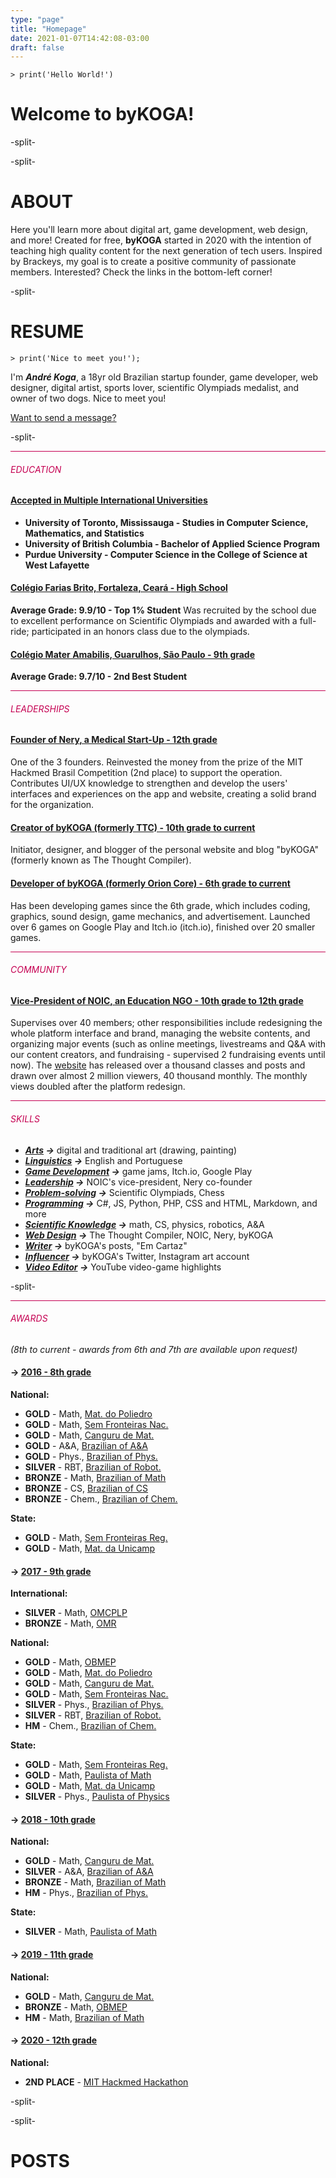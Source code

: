 ```yaml
---
type: "page"
title: "Homepage"
date: 2021-01-07T14:42:08-03:00
draft: false
---
```


<!--- HOME -->
<span class="is-size-2">`> print('Hello World!')`</span>

# Welcome to byKOGA!

-split-

-split-

# ABOUT
Here you'll learn more about digital art, game development, web design, and more! Created for free, **byKOGA** started in 2020 with the intention of teaching high quality content for the next generation of tech users. Inspired by Brackeys, my goal is to create a positive community of passionate members. Interested? Check the links in the bottom-left corner!

-split-

# RESUME
`> print('Nice to meet you!');`

I'm <span class="marked mode-none">***André Koga***</span>, a 18yr old Brazilian startup founder, game developer, web designer, digital artist, sports lover, scientific Olympiads medalist, and owner of two dogs. Nice to meet you!

[<span class="link">Want to send a message?</span>](/#contact)

-split-

<hr style="background-color:#c50052"/>

###### <span style="color:#c50052">EDUCATION</span>
#### <ins><span class="marked mode-none">Accepted in Multiple International Universities</span></ins>
* **University of Toronto, Mississauga - Studies in Computer Science, Mathematics, and Statistics**
* **University of British Columbia - Bachelor of Applied Science Program**
* **Purdue University - Computer Science in the College of Science at West Lafayette**


#### <ins>Colégio Farias Brito, Fortaleza, Ceará - High School</ins>
**Average Grade: 9.9/10 - Top 1% Student**
Was recruited by the school due to excellent performance on Scientific Olympiads and awarded with a full-ride; participated in an honors class due to the olympiads.

#### <ins>Colégio Mater Amabilis, Guarulhos, São Paulo - 9th grade</ins>
**Average Grade: 9.7/10 - 2nd Best Student**

<hr style="background-color:#c50052"/>

###### <span style="color:#c50052">LEADERSHIPS</span>
#### <ins><span class="marked mode-none">Founder of Nery</span>, a Medical Start-Up - 12th grade</ins>
One of the 3 founders. Reinvested the money from the prize of the MIT Hackmed Brasil Competition (2nd place) to support the operation. Contributes UI/UX knowledge to strengthen and develop the users' interfaces and experiences on the app and website, creating a solid brand for the organization.

#### <ins>Creator of byKOGA (formerly TTC) - 10th grade to current</ins>
Initiator, designer, and blogger of the personal website and blog "byKOGA" (formerly known as The Thought Compiler).

#### <ins>Developer of byKOGA (formerly Orion Core) - 6th grade to current</ins>
Has been developing games since the 6th grade, which includes coding, graphics, sound design, game mechanics, and advertisement. Launched over 6 games on Google Play and Itch.io (itch.io), finished over 20 smaller games.

<hr style="background-color:#c50052"/>

###### <span style="color:#c50052">COMMUNITY</span>
#### <ins><span class="marked mode-none">Vice-President of NOIC</span>, an Education NGO - 10th grade to 12th grade</ins>
Supervises over 40 members; other responsibilities include redesigning the whole platform interface and brand, managing the website contents, and organizing major events (such as online meetings, livestreams and Q&A with our content creators, and fundraising - supervised 2 fundraising events until now). The [<span class="link">website</span>](https://www.noic.com.br) has released over a thousand classes and posts and drawn over almost 2 million viewers, 40 thousand monthly. The monthly views doubled after the platform redesign.

<hr style="background-color:#c50052"/>

###### <span style="color:#c50052">SKILLS</span>
* ***<ins>Arts</ins> ->*** digital and traditional art (drawing, painting)
* ***<ins>Linguistics</ins> ->*** English and Portuguese
* ***<ins>Game Development</ins> ->*** game jams, Itch.io, Google Play
* ***<ins>Leadership</ins> ->*** NOIC's vice-president, Nery co-founder
* ***<ins>Problem-solving</ins> ->*** Scientific Olympiads, Chess
* ***<ins>Programming</ins> ->*** C#, JS, Python, PHP, CSS and HTML, Markdown, and more
* ***<ins>Scientific Knowledge</ins> ->*** math, CS, physics, robotics, A&A
* ***<ins>Web Design</ins> ->*** The Thought Compiler, NOIC, Nery, byKOGA
* ***<ins>Writer</ins> ->*** byKOGA's posts, "Em Cartaz"
* ***<ins>Influencer</ins> ->*** byKOGA's Twitter, Instagram art account
* ***<ins>Video Editor</ins> ->*** YouTube video-game highlights

-split-

<hr style="background-color:#c50052"/>

###### <span style="color:#c50052">AWARDS</span>
*(8th to current - awards from 6th and 7th are available upon request)*



#### **-> <ins>2016 - 8th grade</ins>**
**National:**
* **GOLD** - Math, [<span class="link">Mat. do Poliedro</span>](https://www.sistemapoliedro.com.br/omp/)
* **GOLD** - Math, [<span class="link">Sem Fronteiras Nac.</span>](http://matematicasemfronteiras.org/index.html)
* **GOLD** - Math, [<span class="link">Canguru de Mat.</span>](https://www.cangurudematematicabrasil.com.br/)
* **GOLD** - A&A, [<span class="link">Brazilian of A&A</span>](http://www.oba.org.br/site/)
* **GOLD** - Phys., [<span class="link">Brazilian of Phys.</span>](http://www.sbfisica.org.br/v1/olimpiada/2020/)
* **SILVER**  - RBT, [<span class="link">Brazilian of Robot.</span>](http://www.obr.org.br/)
* **BRONZE**  - Math, [<span class="link">Brazilian of Math</span>](https://www.obm.org.br/)
* **BRONZE**  - CS, [<span class="link">Brazilian of CS</span>](https://olimpiada.ic.unicamp.br/)
* **BRONZE**  - Chem., [<span class="link">Brazilian of Chem.</span>](https://www.obquimica.org/olimpiadas/index/)

**State:**
* **GOLD** - Math, [<span class="link">Sem Fronteiras Reg.</span>](http://matematicasemfronteiras.org/index.html)
* **GOLD** - Math, [<span class="link">Mat. da Unicamp</span>](http://www.opf.pro.br/)



#### **-> <ins>2017 - 9th grade</ins>**
**International:**
* **<span class="marked mode-none">SILVER</span>** - Math, [<span class="link">OMCPLP</span>](http://omcplp.obmep.org.br/)
* **<span class="marked mode-none">BRONZE</span>** - Math, [<span class="link">OMR</span>](http://www.oma.org.ar/internacional/omr.htm)

**National:**
* **GOLD** - Math, [<span class="link">OBMEP</span>](http://www.obmep.org.br/)
* **GOLD** - Math, [<span class="link">Mat. do Poliedro</span>](https://www.sistemapoliedro.com.br/omp/)
* **GOLD** - Math, [<span class="link">Canguru de Mat.</span>](https://www.cangurudematematicabrasil.com.br/)
* **GOLD** - Math, [<span class="link">Sem Fronteiras Nac.</span>](http://matematicasemfronteiras.org/index.html)
* **SILVER** - Phys., [<span class="link">Brazilian of Phys.</span>](http://www.sbfisica.org.br/v1/olimpiada/2020/)
* **SILVER** - RBT, [<span class="link">Brazilian of Robot.</span>](http://www.obr.org.br/)
* **HM** - Chem., [<span class="link">Brazilian of Chem.</span>](https://www.obquimica.org/olimpiadas/index/olimpiada-brasileira-de-quimica-junior)


**State:**
* **GOLD** - Math, [<span class="link">Sem Fronteiras Reg.</span>](http://matematicasemfronteiras.org/index.html)
* **GOLD** - Math, [<span class="link">Paulista of Math</span>](http://www.opm.mat.br/)
* **GOLD** - Math, [<span class="link">Mat. da Unicamp</span>](http://www.opf.pro.br/)
* **SILVER** - Phys., [<span class="link">Paulista of Physics</span>](http://www.opf.pro.br/)




#### **-> <ins>2018 - 10th grade</ins>**
**National:**
* **GOLD** - Math, [<span class="link">Canguru de Mat.</span>](https://www.cangurudematematicabrasil.com.br/)
* **SILVER** - A&A, [<span class="link">Brazilian of A&A</span>](http://www.oba.org.br/site/)
* **BRONZE** - Math, [<span class="link">Brazilian of Math</span>](https://www.obm.org.br/)
* **HM** - Phys., [<span class="link">Brazilian of Phys.</span>](http://www.sbfisica.org.br/v1/olimpiada/2020/)

**State:**
* **SILVER** - Math, [<span class="link">Paulista of Math</span>](http://www.opm.mat.br/)



#### **-> <ins>2019 - 11th grade</ins>**
**National:**
* **GOLD** - Math, [<span class="link">Canguru de Mat.</span>](https://www.cangurudematematicabrasil.com.br/)
* **BRONZE** - Math, [<span class="link">OBMEP</span>](http://www.obmep.org.br/)
* **HM** - Math, [<span class="link">Brazilian of Math</span>](https://www.obm.org.br/)



#### **-> <ins>2020 - 12th grade</ins>**
**National:**
* **<span class="marked mode-none">2ND PLACE</span>** - [<span class="link">MIT Hackmed Hackathon</span>](https://hackingmedicine.mit.edu)

-split-

<!--- CONTACT -->

-split-

# POSTS
